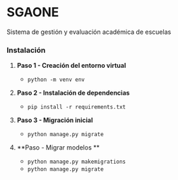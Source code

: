# SGAONE
Sistema de gestión y evaluación académica de escuelas


### Instalación

1. **Paso 1 - Creación del entorno virtual**
      - `python -m venv env`
      
2. **Paso 2 - Instalación de dependencias**
      - `pip install -r requirements.txt`
      
3. **Paso 3 - Migración inicial**
      - `python manage.py migrate`
      
4. **Paso - Migrar modelos **
      - `python manage.py makemigrations`
      - `python manage.py migrate`
      
